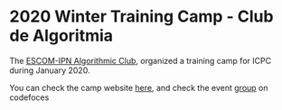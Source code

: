 # 2020 Winter Training Camp  - Club de Algoritmia
The <a href="https://www.facebook.com/algoritmiaescom/">ESCOM-IPN Algorithmic Club</a>, organized a training camp for ICPC during January 2020.

You can check the camp website <a href="http://escom-ipn.hosting.acm.org/invierno/">here</a>, and check the event <a href="https://codeforces.com/group/4Drl6UlALp">group</a> on codefoces

